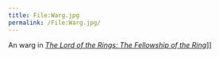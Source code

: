 ```yaml
---
title: File:Warg.jpg
permalink: /File:Warg.jpg/
---
```


An warg in *[The Lord of the Rings: The Fellowship of the
Ring](The_Lord_of_the_Rings:_The_Fellowship_of_the_Ring_(film) "wikilink")*\]\]